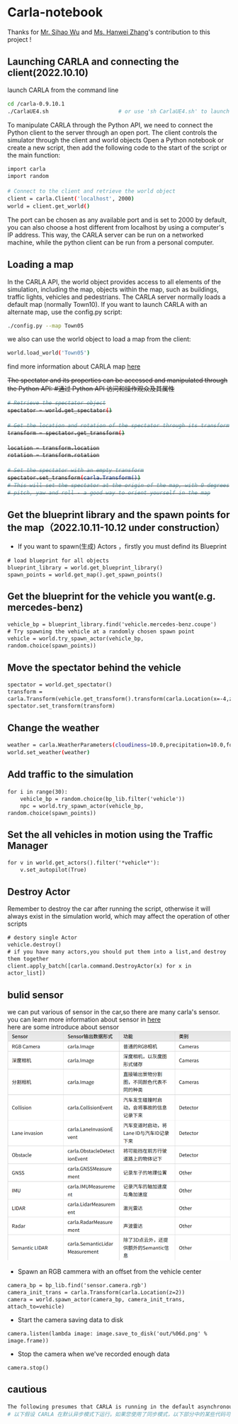 # Carla-notebook
Thanks for [Mr. Sihao Wu](https://github.com/WilliamWu96) and [Ms. Hanwei Zhang](https://github.com/hanwei0912)'s contribution to this project !


## Launching CARLA and connecting the client(2022.10.10)

launch CARLA from the command line
```bash
cd /carla-0.9.10.1
./CarlaUE4.sh                      # or use 'sh CarlaUE4.sh' to launch it
``` 

To manipulate CARLA through the Python API, we need to connect the Python client to the server through an open port. The client controls the simulator through the client and world objects Open a Python notebook or create a new script, then add the following code to the start of the script or the main function:
```bash
import carla
import random

# Connect to the client and retrieve the world object
client = carla.Client('localhost', 2000)
world = client.get_world()
```

The port can be chosen as any available port and is set to 2000 by default, you can also choose a host different from localhost by using a computer's IP address. This way, the CARLA server can be run on a networked machine, while the python client can be run from a personal computer. 

## Loading a map
In the CARLA API, the world object provides access to all elements of the simulation, including the map, objects within the map, such as buildings, traffic lights, vehicles and pedestrians. The CARLA server normally loads a default map (normally Town10). If you want to launch CARLA with an alternate map, use the config.py script:
```bash
./config.py --map Town05 
```

we also can use the world object to load a map from the client:
```bash
world.load_world('Town05')
```
find more information about CARLA map [here](https://carla.readthedocs.io/en/latest/core_map/) 


<s> The spectator and its properties can be accessed and manipulated through the Python API: 
#通过 Python API 访问和操作观众及其属性
```bash
# Retrieve the spectator object
spectator = world.get_spectator()

# Get the location and rotation of the spectator through its transform
transform = spectator.get_transform()

location = transform.location
rotation = transform.rotation

# Set the spectator with an empty transform
spectator.set_transform(carla.Transform())
# This will set the spectator at the origin of the map, with 0 degrees
# pitch, yaw and roll - a good way to orient yourself in the map
```
</s>

## Get the blueprint library and the spawn points for the map（2022.10.11-10.12 under construction）
* If you want to spawn(生成) Actors ，firstly you must defind its Blueprint
```
# load blueprint for all objects
blueprint_library = world.get_blueprint_library()
spawn_points = world.get_map().get_spawn_points() 
```

## Get the blueprint for the vehicle you want(e.g. mercedes-benz)
```
vehicle_bp = blueprint_library.find('vehicle.mercedes-benz.coupe')
# Try spawning the vehicle at a randomly chosen spawn point
vehicle = world.try_spawn_actor(vehicle_bp, random.choice(spawn_points))
```

##  Move the spectator behind the vehicle 
```
spectator = world.get_spectator() 
transform = carla.Transform(vehicle.get_transform().transform(carla.Location(x=-4,z=2.5)),vehicle.get_transform().rotation) 
spectator.set_transform(transform) 
```

## Change the weather
```bash
weather = carla.WeatherParameters(cloudiness=10.0,precipitation=10.0,fog_density=10.0)
world.set_weather(weather)
```

## Add traffic to the simulation
```
for i in range(30): 
    vehicle_bp = random.choice(bp_lib.filter('vehicle')) 
    npc = world.try_spawn_actor(vehicle_bp, random.choice(spawn_points)) 
```

## Set the all vehicles in motion using the Traffic Manager
```
for v in world.get_actors().filter('*vehicle*'): 
    v.set_autopilot(True) 
```

## Destroy Actor
Remember to destroy the car after running the script, otherwise it will always exist in the simulation world, which may affect the operation of other scripts
```
# destory single Actor
vehicle.destroy()
# if you have many actors,you should put them into a list,and destroy them together
client.apply_batch([carla.command.DestroyActor(x) for x in actor_list])
```

## bulid sensor 
we can put various of sensor in the car,so there are many carla's sensor.  
you can learn more information about sensor in [here](https://carla.readthedocs.io/en/latest/python_api/)  
here are some introduce about sensor
![figure1](https://github.com/memory009/undergraduate/blob/main/figure/sensor.png)
* Spawn an RGB cammera with an offset from the vehicle center
```
camera_bp = bp_lib.find('sensor.camera.rgb') 
camera_init_trans = carla.Transform(carla.Location(z=2))
camera = world.spawn_actor(camera_bp, camera_init_trans, attach_to=vehicle)
```

* Start the camera saving data to disk
```
camera.listen(lambda image: image.save_to_disk('out/%06d.png' % image.frame))
```

* Stop the camera when we've recorded enough data
```
camera.stop()
```

## cautious
```bash
The following presumes that CARLA is running in the default asynchronous mode. If you have engaged synchronous mode, some of the code in the following sections might not work as expected.
# 以下假设 CARLA 在默认异步模式下运行。如果您使用了同步模式，以下部分中的某些代码可能无法按预期工作。
```
